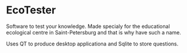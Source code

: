EcoTester
=========

Software to test your knowledge. Made specialy for the educational ecological centre in Saint-Petersburg and that is why have such a name.

Uses QT to produce desktop applicationa and Sqlite to store questions.
